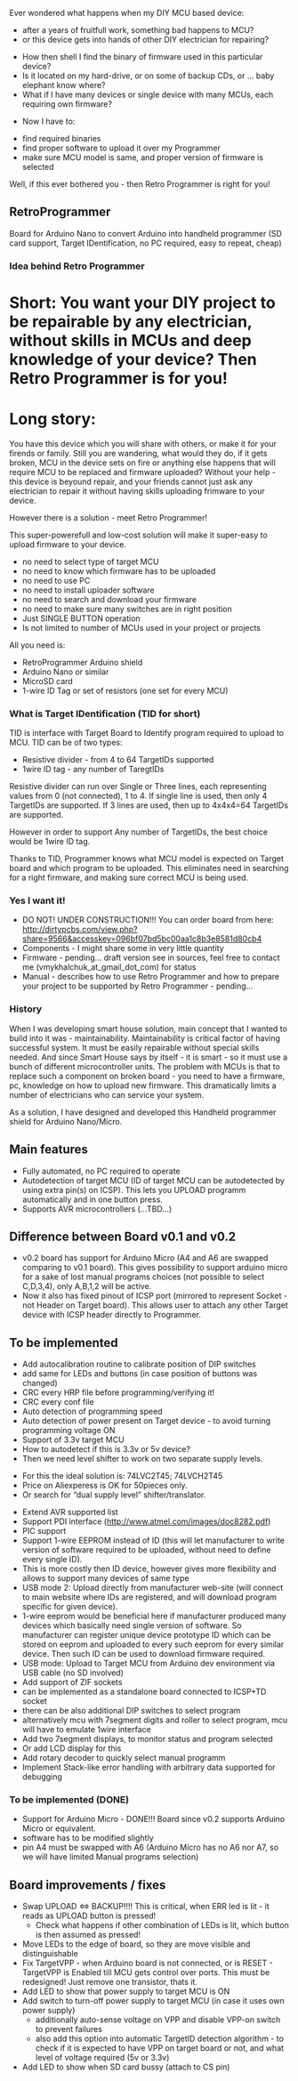 Ever wondered what happens when my DIY MCU based device:
* after a years of fruitfull work, something bad happens to MCU?
* or this device gets into hands of other DIY electrician for repairing?
- How then shell I find the binary of firmware used in this particular device?
- Is it located on my hard-drive, or on some of backup CDs, or ... baby elephant know where?
- What if I have many devices or single device with many MCUs, each requiring own firmware?
* Now I have to:
 - find required binaries
 - find proper software to upload it over my Programmer
 - make sure MCU model is same, and proper version of firmware is selected

Well, if this ever bothered you - then Retro Programmer is right for you!

## RetroProgrammer
Board for Arduino Nano to convert Arduino into handheld programmer (SD card support, Target IDentification, no PC required, easy to repeat, cheap)

### Idea behind Retro Programmer
 # Short: You want your DIY project to be repairable by any electrician, without skills in MCUs and deep knowledge of your device? Then Retro Programmer is for you!

 # Long story:
You have this device which you will share with others, or make it for your firends or family.
Still you are wandering, what would they do, if it gets broken, MCU in the device sets on fire or anything else happens that will require MCU to be replaced and firmware uploaded?
Without your help - this device is beyound repair, and your friends cannot just ask any electrician to repair it without having skills uploading frimware to your device.

However there is a solution - meet Retro Programmer!

This super-powerefull and low-cost solution will make it super-easy to upload firmware to your device.
* no need to select type of target MCU
* no need to know which firmware has to be uploaded
* no need to use PC
* no need to install uploader software
* no need to search and download your firmware
* no need to make sure many switches are in right position
* Just SINGLE BUTTON operation
* Is not limited to number of MCUs used in your project or projects

All you need is:
* RetroProgrammer Arduino shield
* Arduino Nano or similar
* MicroSD card
* 1-wire ID Tag or set of resistors (one set for every MCU)

### What is Target IDentification (TID for short)
TID is interface with Target Board to Identify program required to upload to MCU.
TID can be of two types:
* Resistive divider - from 4 to 64 TargetIDs supported
* 1wire ID tag - any number of TaregtIDs

Resistive divider can run over Single or Three lines, each representing values from 0 (not connected), 1 to 4.
If single line is used, then only 4 TargetIDs are supported.
If 3 lines are used, then up to 4x4x4=64 TargetIDs are supported.

However in order to support Any number of TargetIDs, the best choice would be 1wire ID tag.

Thanks to TID, Programmer knows what MCU model is expected on Target board and which program to be uploaded.
This eliminates need in searching for a right firmware, and making sure correct MCU is being used.

### Yes I want it!
* DO NOT! UNDER CONSTRUCTION!!! You can order board from here: http://dirtypcbs.com/view.php?share=9566&accesskey=096bf07bd5bc00aa1c8b3e8581d80cb4
* Components - I might share some in very little quantity
* Firmware - pending... draft version see in sources, feel free to contact me (vmykhalchuk_at_gmail_dot_com) for status
* Manual - describes how to use Retro Programmer and how to prepare your project to be supported by Retro Programmer - pending...

### History
When I was developing smart house solution, main concept that I wanted to build into it was - maintainability.
Maintainability is critical factor of having successful system.
It must be easily repairable without special skills needed.
And since Smart House says by itself - it is smart - so it must use a bunch of different microcontroller units.
The problem with MCUs is that to replace such a component on broken board - you need to have a firmware, pc, knowledge on how to upload new firmware.
This dramatically limits a number of electricians who can service your system.

As a solution, I have designed and developed this Handheld programmer shield for Arduino Nano/Micro.

## Main features
* Fully automated, no PC required to operate
* Autodetection of target MCU (ID of target MCU can be autodetected by using extra pin(s) on ICSP). This lets you UPLOAD programm automatically and in one button press.
* Supports AVR microcontrollers (...TBD...)

## Difference between Board v0.1 and v0.2
* v0.2 board has support for Arduino Micro (A4 and A6 are swapped comparing to v0.1 board).
  This gives possibility to support arduino micro for a sake of lost manual programs choices (not possible to select C,D,3,4), only A,B,1,2 will be active.
* Now it also has fixed pinout of ICSP port (mirrored to represent Socket - not Header on Target board).
  This allows user to attach any other Target device with ICSP header directly to Programmer.

## To be implemented
* Add autocalibration routine to calibrate position of DIP switches
 * add same for LEDs and buttons (in case position of buttons was changed)
* CRC every HRP file before programming/verifying it!
 * CRC every conf file
* Auto detection of programming speed
* Auto detection of power present on Target device - to avoid turning programming voltage ON
* Support of 3.3v target MCU
 * How to autodetect if this is 3.3v or 5v device?
 * Then we need level shifter to work on two separate supply levels.
  - For this the ideal solution is: 74LVC2T45; 74LVCH2T45
  - Price on Aliexperess is OK for 50pieces only.
  - Or search for “dual supply level” shifter/translator.
* Extend AVR supported list
* Support PDI interface (http://www.atmel.com/images/doc8282.pdf)
* PIC support
* Support 1-wire EEPROM instead of ID (this will let manufacturer to write version of software required to be uploaded, without need to define every single ID).
 * This is more costly then ID device, however gives more flexibility and allows to support many devices of same type
* USB mode 2: Upload directly from manufacturer web-site (will connect to main website where IDs are registered, and will download program specific for given device).
 * 1-wire eeprom would be beneficial here if manufacturer produced many devices which basically need single version of software. So manufacturer can register unique device prototype ID which can be stored on eeprom and uploaded to every such eeprom for every similar device. Then such ID can be used to download firmware required.
* USB mode: Upload to Target MCU from Arduino dev environment via USB cable (no SD involved)
* Add support of ZIF sockets
 * can be implemented as a standalone board connected to ICSP+TD socket
 * there can be also additional DIP switches to select program
 * alternatively mcu with 7segment digits and roller to select program, mcu will have to emulate 1wire interface
* Add two 7segment displays, to monitor status and program selected
* Or add LCD display for this
* Add rotary decoder to quickly select manual programm
* Implement Stack-like error handling with arbitrary data supported for debugging

### To be implemented (DONE)
* Support for Arduino Micro - DONE!!! Board since v0.2 supports Arduino Micro or equivalent.
 * software has to be modified slightly
 * pin A4 must be swapped with A6 (Arduino Micro has no A6 nor A7, so we will have limited Manual programs selection)

## Board improvements / fixes
* Swap UPLOAD <=> BACKUP!!!! This is critical, when ERR led is lit - it reads as UPLOAD button is pressed!
  * Check what happens if other combination of LEDs is lit, which button is then assumed as pressed!
* Move LEDs to the edge of board, so they are move visible and distinguishable
* Fix TargetVPP - when Arduino board is not connected, or is RESET - TargetVPP is Enabled till MCU gets control over ports. This must be redesigned! Just remove one transistor, thats it.
* Add LED to show that power supply to target MCU is ON
* Add switch to turn-off power supply to target MCU (in case it uses own power supply)
  * additionally auto-sense voltage on VPP and disable VPP-on switch to prevent failures
  * also add this option into automatic TargetID detection algorithm - to check if it is expected to have VPP on target board or not, and what level of voltage required (5v or 3.3v)
* Add LED to show when SD card bussy (attach to CS pin)
